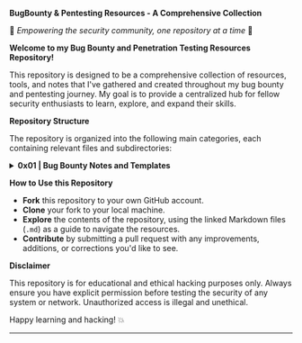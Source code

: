 

**BugBounty & Pentesting Resources - A Comprehensive Collection**

🔐 *Empowering the security community, one repository at a time* 🔐

**Welcome to my Bug Bounty and Penetration Testing Resources Repository!**

This repository is designed to be a comprehensive collection of resources, tools, and notes that I've gathered and created throughout my bug bounty and pentesting journey. My goal is to provide a centralized hub for fellow security enthusiasts to learn, explore, and expand their skills.

**Repository Structure**

The repository is organized into the following main categories, each containing relevant files and subdirectories:

<details>
<summary> <strong>0x01 | Bug Bounty Notes and Templates</strong></summary>
    
1.  Bug Bounty Testing Note Template
     * [Personal Bug Bounty Testing Note](https://github.com/alpernae/bugbounty/blob/main/0x01/BugBountyTestingNoteTemplate.md)
</details>


**How to Use this Repository**

- **Fork** this repository to your own GitHub account.
- **Clone** your fork to your local machine.
- **Explore** the contents of the repository, using the linked Markdown files (`.md`) as a guide to navigate the resources.
- **Contribute** by submitting a pull request with any improvements, additions, or corrections you'd like to see.

**Disclaimer**

This repository is for educational and ethical hacking purposes only. Always ensure you have explicit permission before testing the security of any system or network. Unauthorized access is illegal and unethical.

Happy learning and hacking! 💥

---
